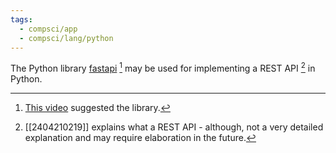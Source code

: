 ```yaml
---
tags:
  - compsci/app
  - compsci/lang/python
---
```

The Python library [fastapi](https://pypi.org/project/fastapi/) [^1] may be used for implementing a REST API [^2]  in Python.

[^1]: [This video](https://youtu.be/0TFWtfFY87U?t=799) suggested the library.
[^2]: [[2404210219]] explains what a REST API - although, not a very detailed explanation and may require elaboration in the future.